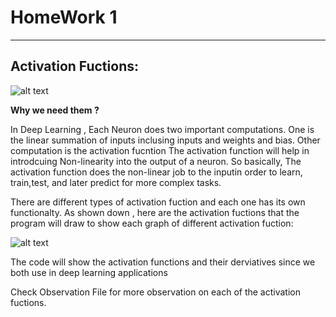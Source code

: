 # HomeWork 1 
--------------------------
Activation Fuctions: 
--------------------------


![alt text](https://miro.medium.com/max/300/0*ozgYNyUfVTw8wKH8.png)

**Why we need them ?**

In Deep Learning , Each Neuron does two important computations. One is the linear summation of inputs inclusing inputs and weights and bias. Other computation is the activation fucntion 
The activation function will help in introdcuing Non-linearity into the output of a neuron.
So basically, The activation function does the non-linear job to the inputin order to learn, train,test, and later predict for more complex tasks.

There are different types of activation fuction and each one has its own functionalty. As shown down , here are the activation fuctions that the program will draw to show each graph of different activation fuction: 

![alt text](https://i0.wp.com/sefiks.com/wp-content/uploads/2020/02/sample-activation-functions-square.png?fit=1372%2C1080&ssl=1)

The code will show the activation functions and their derviatives since we both use in deep learning applications 

Check Observation File for more observation on each of the activation fuctions.
